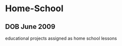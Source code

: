 # Home-School 

DOB June 2009
----------------

educational projects assigned as home school lessons
